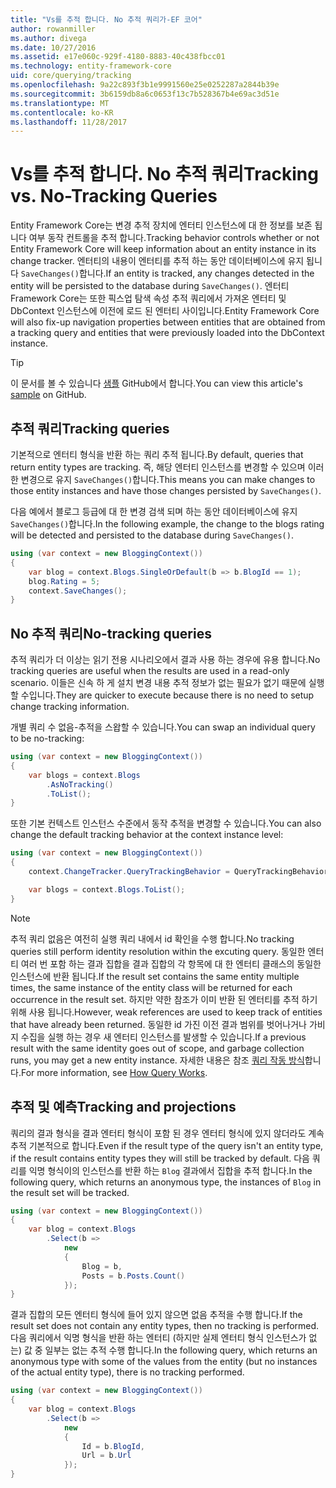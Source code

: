 ```yaml
---
title: "Vs를 추적 합니다. No 추적 쿼리가-EF 코어"
author: rowanmiller
ms.author: divega
ms.date: 10/27/2016
ms.assetid: e17e060c-929f-4180-8883-40c438fbcc01
ms.technology: entity-framework-core
uid: core/querying/tracking
ms.openlocfilehash: 9a22c893f3b1e9991560e25e0252287a2844b39e
ms.sourcegitcommit: 3b6159db8a6c0653f13c7b528367b4e69ac3d51e
ms.translationtype: MT
ms.contentlocale: ko-KR
ms.lasthandoff: 11/28/2017
---
```

# <a name="tracking-vs-no-tracking-queries"></a><span data-ttu-id="01d34-102">Vs를 추적 합니다. No 추적 쿼리</span><span class="sxs-lookup"><span data-stu-id="01d34-102">Tracking vs. No-Tracking Queries</span></span>

<span data-ttu-id="01d34-103">Entity Framework Core는 변경 추적 장치에 엔터티 인스턴스에 대 한 정보를 보존 됩니다 여부 동작 컨트롤을 추적 합니다.</span><span class="sxs-lookup"><span data-stu-id="01d34-103">Tracking behavior controls whether or not Entity Framework Core will keep information about an entity instance in its change tracker.</span></span> <span data-ttu-id="01d34-104">엔터티의 내용이 엔터티를 추적 하는 동안 데이터베이스에 유지 됩니다 `SaveChanges()`합니다.</span><span class="sxs-lookup"><span data-stu-id="01d34-104">If an entity is tracked, any changes detected in the entity will be persisted to the database during `SaveChanges()`.</span></span> <span data-ttu-id="01d34-105">엔터티 Framework Core는 또한 픽스업 탐색 속성 추적 쿼리에서 가져온 엔터티 및 DbContext 인스턴스에 이전에 로드 된 엔터티 사이입니다.</span><span class="sxs-lookup"><span data-stu-id="01d34-105">Entity Framework Core will also fix-up navigation properties between entities that are obtained from a tracking query and entities that were previously loaded into the DbContext instance.</span></span>

> [!TIP]  
> <span data-ttu-id="01d34-106">이 문서를 볼 수 있습니다 [샘플](https://github.com/aspnet/EntityFramework.Docs/tree/master/samples/core/Querying) GitHub에서 합니다.</span><span class="sxs-lookup"><span data-stu-id="01d34-106">You can view this article's [sample](https://github.com/aspnet/EntityFramework.Docs/tree/master/samples/core/Querying) on GitHub.</span></span>

## <a name="tracking-queries"></a><span data-ttu-id="01d34-107">추적 쿼리</span><span class="sxs-lookup"><span data-stu-id="01d34-107">Tracking queries</span></span>

<span data-ttu-id="01d34-108">기본적으로 엔터티 형식을 반환 하는 쿼리 추적 됩니다.</span><span class="sxs-lookup"><span data-stu-id="01d34-108">By default, queries that return entity types are tracking.</span></span> <span data-ttu-id="01d34-109">즉, 해당 엔터티 인스턴스를 변경할 수 있으며 이러한 변경으로 유지 `SaveChanges()`합니다.</span><span class="sxs-lookup"><span data-stu-id="01d34-109">This means you can make changes to those entity instances and have those changes persisted by `SaveChanges()`.</span></span>

<span data-ttu-id="01d34-110">다음 예에서 블로그 등급에 대 한 변경 검색 되며 하는 동안 데이터베이스에 유지 `SaveChanges()`합니다.</span><span class="sxs-lookup"><span data-stu-id="01d34-110">In the following example, the change to the blogs rating will be detected and persisted to the database during `SaveChanges()`.</span></span>

<!-- [!code-csharp[Main](samples/core/Querying/Querying/Tracking/Sample.cs)] -->
``` csharp
using (var context = new BloggingContext())
{
    var blog = context.Blogs.SingleOrDefault(b => b.BlogId == 1);
    blog.Rating = 5;
    context.SaveChanges();
}
```

## <a name="no-tracking-queries"></a><span data-ttu-id="01d34-111">No 추적 쿼리</span><span class="sxs-lookup"><span data-stu-id="01d34-111">No-tracking queries</span></span>

<span data-ttu-id="01d34-112">추적 쿼리가 더 이상는 읽기 전용 시나리오에서 결과 사용 하는 경우에 유용 합니다.</span><span class="sxs-lookup"><span data-stu-id="01d34-112">No tracking queries are useful when the results are used in a read-only scenario.</span></span> <span data-ttu-id="01d34-113">이들은 신속 하 게 설치 변경 내용 추적 정보가 없는 필요가 없기 때문에 실행할 수입니다.</span><span class="sxs-lookup"><span data-stu-id="01d34-113">They are quicker to execute because there is no need to setup change tracking information.</span></span>

<span data-ttu-id="01d34-114">개별 쿼리 수 없음-추적을 스왑할 수 있습니다.</span><span class="sxs-lookup"><span data-stu-id="01d34-114">You can swap an individual query to be no-tracking:</span></span>

<!-- [!code-csharp[Main](samples/core/Querying/Querying/Tracking/Sample.cs?highlight=4)] -->
``` csharp
using (var context = new BloggingContext())
{
    var blogs = context.Blogs
        .AsNoTracking()
        .ToList();
}
```

<span data-ttu-id="01d34-115">또한 기본 컨텍스트 인스턴스 수준에서 동작 추적을 변경할 수 있습니다.</span><span class="sxs-lookup"><span data-stu-id="01d34-115">You can also change the default tracking behavior at the context instance level:</span></span>

<!-- [!code-csharp[Main](samples/core/Querying/Querying/Tracking/Sample.cs?highlight=3)] -->
``` csharp
using (var context = new BloggingContext())
{
    context.ChangeTracker.QueryTrackingBehavior = QueryTrackingBehavior.NoTracking;

    var blogs = context.Blogs.ToList();
}
```

> [!NOTE]  
> <span data-ttu-id="01d34-116">추적 쿼리 없음은 여전히 실행 쿼리 내에서 id 확인을 수행 합니다.</span><span class="sxs-lookup"><span data-stu-id="01d34-116">No tracking queries still perform identity resolution within the excuting query.</span></span> <span data-ttu-id="01d34-117">동일한 엔터티 여러 번 포함 하는 결과 집합을 결과 집합의 각 항목에 대 한 엔터티 클래스의 동일한 인스턴스에 반환 됩니다.</span><span class="sxs-lookup"><span data-stu-id="01d34-117">If the result set contains the same entity multiple times, the same instance of the entity class will be returned for each occurrence in the result set.</span></span> <span data-ttu-id="01d34-118">하지만 약한 참조가 이미 반환 된 엔터티를 추적 하기 위해 사용 됩니다.</span><span class="sxs-lookup"><span data-stu-id="01d34-118">However, weak references are used to keep track of entities that have already been returned.</span></span> <span data-ttu-id="01d34-119">동일한 id 가진 이전 결과 범위를 벗어나거나 가비지 수집을 실행 하는 경우 새 엔터티 인스턴스를 발생할 수 있습니다.</span><span class="sxs-lookup"><span data-stu-id="01d34-119">If a previous result with the same identity goes out of scope, and garbage collection runs, you may get a new entity instance.</span></span> <span data-ttu-id="01d34-120">자세한 내용은 참조 [쿼리 작동 방식](overview.md)합니다.</span><span class="sxs-lookup"><span data-stu-id="01d34-120">For more information, see [How Query Works](overview.md).</span></span>

## <a name="tracking-and-projections"></a><span data-ttu-id="01d34-121">추적 및 예측</span><span class="sxs-lookup"><span data-stu-id="01d34-121">Tracking and projections</span></span>

<span data-ttu-id="01d34-122">쿼리의 결과 형식을 결과 엔터티 형식이 포함 된 경우 엔터티 형식에 있지 않더라도 계속 추적 기본적으로 합니다.</span><span class="sxs-lookup"><span data-stu-id="01d34-122">Even if the result type of the query isn't an entity type, if the result contains entity types they will still be tracked by default.</span></span> <span data-ttu-id="01d34-123">다음 쿼리를 익명 형식이의 인스턴스를 반환 하는 `Blog` 결과에서 집합을 추적 합니다.</span><span class="sxs-lookup"><span data-stu-id="01d34-123">In the following query, which returns an anonymous type, the instances of `Blog` in the result set will be tracked.</span></span>

<!-- [!code-csharp[Main](samples/core/Querying/Querying/Tracking/Sample.cs?highlight=7)] -->
``` csharp
using (var context = new BloggingContext())
{
    var blog = context.Blogs
        .Select(b =>
            new
            {
                Blog = b,
                Posts = b.Posts.Count()
            });
}
```

<span data-ttu-id="01d34-124">결과 집합의 모든 엔터티 형식에 들어 있지 않으면 없음 추적을 수행 합니다.</span><span class="sxs-lookup"><span data-stu-id="01d34-124">If the result set does not contain any entity types, then no tracking is performed.</span></span> <span data-ttu-id="01d34-125">다음 쿼리에서 익명 형식을 반환 하는 엔터티 (하지만 실제 엔터티 형식 인스턴스가 없는) 값 중 일부는 없는 추적 수행 합니다.</span><span class="sxs-lookup"><span data-stu-id="01d34-125">In the following query, which returns an anonymous type with some of the values from the entity (but no instances of the actual entity type), there is no tracking performed.</span></span>

<!-- [!code-csharp[Main](samples/core/Querying/Querying/Tracking/Sample.cs)] -->
``` csharp
using (var context = new BloggingContext())
{
    var blog = context.Blogs
        .Select(b =>
            new
            {
                Id = b.BlogId,
                Url = b.Url
            });
}
```
